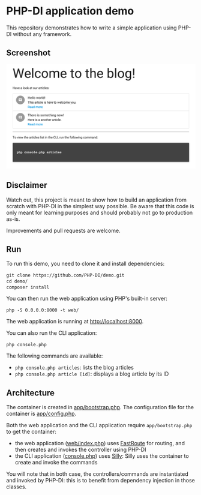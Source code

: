 # PHP-DI application demo

This repository demonstrates how to write a simple application using PHP-DI without any framework.

## Screenshot

![](screenshot.png)

## Disclaimer

Watch out, this project is meant to show how to build an application from scratch with PHP-DI in the simplest way possible. Be aware that this code is only meant for learning purposes and should probably not go to production as-is.

Improvements and pull requests are welcome.

## Run

To run this demo, you need to clone it and install dependencies:

```
git clone https://github.com/PHP-DI/demo.git
cd demo/
composer install
```

You can then run the web application using PHP's built-in server:

```
php -S 0.0.0.0:8000 -t web/
```

The web application is running at [http://localhost:8000](http://localhost:8000/).

You can also run the CLI application:

```
php console.php
```

The following commands are available:

- `php console.php articles`: lists the blog articles
- `php console.php article [id]`: displays a blog article by its ID

## Architecture

The container is created in [app/bootstrap.php](app/bootstrap.php). The configuration file for the container is [app/config.php](app/config.php).

Both the web application and the CLI application require `app/bootstrap.php` to get the container:

- the web application ([web/index.php](web/index.php)) uses [FastRoute](https://github.com/nikic/FastRoute) for routing, and then creates and invokes the controller using PHP-DI
- the CLI application ([console.php](console.php)) uses [Silly](http://mnapoli.fr/silly/): Silly uses the container to create and invoke the commands

You will note that in both case, the controllers/commands are instantiated and invoked by PHP-DI: this is to benefit from dependency injection in those classes.
